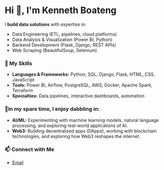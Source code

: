 # Hi 👋, I'm Kenneth Boateng 

I **build data solutions** with expertise in:
- Data Engineering (ETL, pipelines, cloud platforms)
- Data Analysis & Visualization (Power BI, Python)
- Backend Development (Flask, Django, REST APIs)
- Web Scraping (BeautifulSoup, Selenium)

### 🚀 My Skills
- **Languages & Frameworks:** Python, SQL, Django, Flask, HTML, CSS, JavaScript
- **Tools:** Power BI, Airflow, PostgreSQL, AWS, Docker, Apache Spark, Terraform
- **Specialties:** Data pipelines, interactive dashboards, automation

### 🌟In my spare time, I enjoy dabbling in:
- **AI/ML:** Experimenting with machine learning models, natural language processing, and exploring real-world applications of AI.
- **Web3:** Building decentralized apps (DApps), working with blockchain technologies, and exploring how Web3 reshapes the internet.

### 📫 Connect with Me
- [Email](kboateng396@gmail.com)
